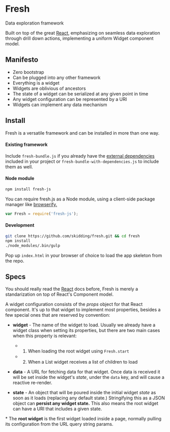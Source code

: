 Fresh
===
Data exploration framework

Built on top of the great [React](http://facebook.github.io/react/),
emphasizing on seamless data exploration through drill down actions,
implementing a uniform Widget component model.

## Manifesto

- Zero bootstrap
- Can be plugged into any other framework
- Everything is a widget
- Widgets are oblivious of ancestors
- The state of a widget can be serialized at any given point in time
- Any widget configuration can be represented by a URI
- Widgets can implement any data mechanism

## Install

Fresh is a versatile framework and can be installed in more than one way.

#### Existing framework

Include `fresh-bundle.js` if you already have the
[external dependencies](https://github.com/skidding/fresh/blob/master/package.json#L8)
included in your project or `fresh-bundle-with-dependencies.js` to include
them as well.

#### Node module

```bash
npm install fresh-js
```

You can require fresh.js as a Node module, using a client-side package manager
like [browserify.](http://browserify.org/)

```js
var Fresh = require('fresh-js');
```

#### Development

```bash
git clone https://github.com/skidding/fresh.git && cd fresh
npm install
./node_modules/.bin/gulp
```

Pop up `index.html` in your browser of choice to load the app skeleton from the
repo.

## Specs

You should really read the
[React](http://facebook.github.io/react/docs/getting-started.html) docs before,
Fresh is merely a standarization on top of React's Component model.

A widget configuration consists of the _props_ object for that React component.
It's up to that widget to implement most properties, besides a few special ones
that are reserved by convention:

- **widget** - The name of the widget to load. Usually we already have a widget
               class when setting its properties, but there are two main cases
               when this property is relevant:
  - 1. When loading the root widget using `Fresh.start`
  - 2. When a List widget receives a list of children to load

- **data** - A URL for fetching data for that widget. Once data is received it
             will be set inside the widget's _state_, under the `data` key, and
             will cause a reactive re-render.

- **state** - An object that will be poured inside the initial widget _state_
              as soon as it loads (replacing any default state.) Stringifying
              this as a JSON object can **persist any widget state.** This also
              means the root widget can have a URI that includes a given state.

\* The **root widget** is the first widget loaded inside a page, normally
pulling its configuration from the URL query string params.
